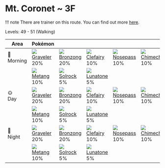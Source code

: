 # Mt. Coronet ~ 3F

!!! note
    There are trainer on this route. You can find out more [here](../../trainer_changes/mt_coronet__3f/).

Levels: 49 - 51 (Walking)

Area         | Pokémon                         | &nbsp;                          | &nbsp;                          | &nbsp;                          | &nbsp;                          | &nbsp;
---          | ---                             | ---                             | ---                             | ---                             | ---                             | ---
🌅<br>Morning | ![][075]<br> [Graveler]<br> 20%| ![][437]<br> [Bronzong]<br> 20%| ![][035]<br> [Clefairy]<br> 10%| ![][299]<br> [Nosepass]<br> 10%| ![][358]<br> [Chimecho]<br> 10%| ![][042]<br> [Golbat]<br> 10%
&nbsp;       | ![][375]<br> [Metang]<br> 10%  | ![][338]<br> [Solrock]<br> 5%  | ![][337]<br> [Lunatone]<br> 5%
🌞<br>Day     | ![][075]<br> [Graveler]<br> 20%| ![][437]<br> [Bronzong]<br> 20%| ![][035]<br> [Clefairy]<br> 10%| ![][299]<br> [Nosepass]<br> 10%| ![][358]<br> [Chimecho]<br> 10%| ![][042]<br> [Golbat]<br> 10%
&nbsp;       | ![][375]<br> [Metang]<br> 10%  | ![][338]<br> [Solrock]<br> 5%  | ![][337]<br> [Lunatone]<br> 5%
🌙<br>Night   | ![][075]<br> [Graveler]<br> 20%| ![][437]<br> [Bronzong]<br> 20%| ![][035]<br> [Clefairy]<br> 10%| ![][299]<br> [Nosepass]<br> 10%| ![][358]<br> [Chimecho]<br> 10%| ![][042]<br> [Golbat]<br> 10%
&nbsp;       | ![][375]<br> [Metang]<br> 10%  | ![][338]<br> [Solrock]<br> 5%  | ![][337]<br> [Lunatone]<br> 5%


[Clefairy]: ../../pokemon_changes/035/
[Golbat]: ../../pokemon_changes/042/
[Graveler]: ../../pokemon_changes/075/
[Nosepass]: ../../pokemon_changes/299/
[Lunatone]: ../../pokemon_changes/337/
[Solrock]: ../../pokemon_changes/338/
[Chimecho]: ../../pokemon_changes/358/
[Metang]: ../../pokemon_changes/375/
[Bronzong]: ../../pokemon_changes/437/
[035]: ../img/pokemon/035.png
[042]: ../img/pokemon/042.png
[075]: ../img/pokemon/075.png
[299]: ../img/pokemon/299.png
[337]: ../img/pokemon/337.png
[338]: ../img/pokemon/338.png
[358]: ../img/pokemon/358.png
[375]: ../img/pokemon/375.png
[437]: ../img/pokemon/437.png
